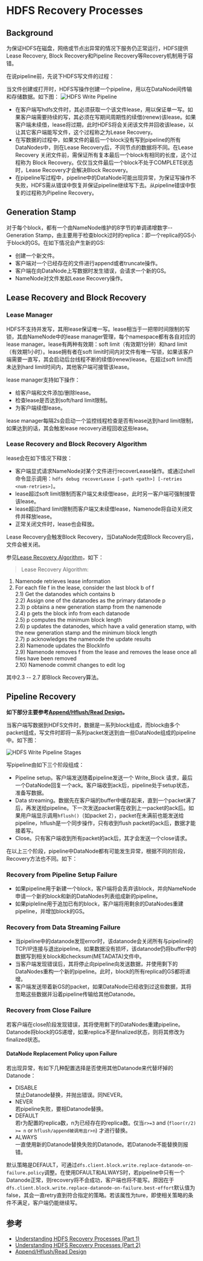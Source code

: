 # HDFS Recovery Processes

## Background
为保证HDFS在磁盘，网络或节点出异常的情况下服务仍正常运行，HDFS提供Lease Recovery, Block Recovery和Pipeline Recovery等Recovery机制用于容错。

在说pipeline前，先说下HDFS写文件的过程：

当文件创建或打开时，HDFS写操作创建一个pipeline，用以在DataNode间传输和存储数据。如下图：
![HDFS Write Pipeline](../img/hdfs_recovery_1.png)

- 在客户端写hdfs文件时，其必须获取一个该文件lease，用以保证单一写。如果客户端需要持续的写，其必须在写期间周期性的续借(renew)该lease。如果客户端未续借，lease将过期，此时HDFS将会关闭该文件并回收该lease，以让其它客户端能写文件，这个过程称之为Lease Recovery。
- 在写数据的过程中，如果文件的最后一个block没有写到pipeline的所有DataNodes中，则在Lease Recovery后，不同节点的数据将不同。在Lease Recovery 关闭文件前，需保证所有复本最后一个block有相同的长度，这个过程称为 Block Recovery。仅仅当文件最后一个block不处于COMPLETE状态时，Lease Recovery才会解决Block Recovery。
- 在pipeline写过程中，pipeline中的DataNode可能出现异常，为保证写操作不失败，HDFS需从错误中恢复并保证pipeline继续写下去。从pipeline错误中恢复的过程称为Pipeline Recovery。

## Generation Stamp
对于每个block，都有一个由NameNode维护的8字节的单调递增数字-- Generation Stamp，由主要用于检查block过时的replica：即一个replica的GS小于block的GS。在如下情况会产生新的GS:

- 创建一个新文件。
- 客户端对一个已经存在的文件进行append或者truncate操作。
- 客户端在向DataNode上写数据时发生错误，会请求一个新的GS。
- NameNode对文件发起Lease Recovery操作。

## Lease Recovery and Block Recovery
### Lease Manager
HDFS不支持并发写，其用lease保证唯一写。lease相当于一把带时间限制的写锁，其由NameNode中的lease manager管理，每个namespace都有各自对应的lease manager。lease有两种有效期：soft limit（有效期1分钟）和hard limit（有效期1小时）。lease拥有者在soft limit时间内对文件有唯一写锁，如果该客户端需要一直写，其会启动后台线程不断的续借(renew)lease。在超过soft limit而未达到hard limit时间内，其他客户端可接管该lease。

lease manager支持如下操作：
- 给客户端和文件添加/删除lease。
- 检查lease是否达到soft/hard limit限制。
- 为客户端续借lease。

lease manager每隔2s会启动一个监控线程检查是否有lease达到hard limit限制，如果达到的话，其会触发lease recovery进程回收这些lease。


### Lease Recovery and Block Recovery Algorithm

lease会在如下情况下释放：
- 客户端显式请求NameNode对某个文件进行recoverLease操作。或通过shell命令显示调用：`hdfs debug recoverLease [-path <path>] [-retries <num-retries>]`。
- lease超过soft limit限制而客户端又未续借lease，此时另一客户端可强制接管该lease。
- lease超过hard limit限制而客户端又未续借lease，Namenode将自动关闭文件并释放lease。
- 正常关闭文件时，lease也会释放。

Lease Recovery会触发Block Recovery，当DataNode完成Block Recovery后，文件会被关闭。

参见[Lease Recovery Algorithm](https://github.com/apache/hadoop/blob/branch-2.6.0/hadoop-hdfs-project/hadoop-hdfs/src/main/java/org/apache/hadoop/hdfs/server/namenode/LeaseManager.java#L45)，如下：
> Lease Recovery Algorithm:    
1) Namenode retrieves lease information           
2) For each file f in the lease, consider the last block b of f       
2.1) Get the datanodes which contains b         
2.2) Assign one of the datanodes as the primary datanode p         
2.3) p obtains a new generation stamp from the namenode        
2.4) p gets the block info from each datanode          
2.5) p computes the minimum block length                  
2.6) p updates the datanodes, which have a valid generation stamp, with the new generation stamp and the minimum block length       
2.7) p acknowledges the namenode the update results     
2.8) Namenode updates the BlockInfo          
2.9) Namenode removes f from the lease and removes the lease once all files have been removed            
2.10) Namenode commit changes to edit log      

其中2.3 -- 2.7 即Block Recovery算法。

## Pipeline Recovery
__如下部分主要参考[Append/Hflush/Read Design](https://issues.apache.org/jira/secure/attachment/12445209/appendDesign3.pdf)。__

当客户端写数据到HDFS文件时，数据是一系列block组成，而block由多个packet组成，写文件时即将一系列packet发送到由一些DataNode组成的pipeline中。如下图：

![HDFS Write Pipeline Stages](../img/hdfs_recovery_2.jpg)

写pipeline由如下三个阶段组成：
- Pipeline setup。客户端发送随着pipeline发送一个 Write_Block 请求，最后一个DataNode回复一个ack。客户端收到ack后，pipeline处于setup状态，准备写数据。
- Data streaming。数据先在客户端的buffer中缓存起来，直到一个packet满了后，再发送给pipeline。下一次发送packet需在收到上一packet的ack后。如果用户端显示调用`hflush()`（如packet 2），packet在未满前也能发送给pipeline，hflush是一个同步操作，只有收到flush packet的ack后，数据才能接着写。
- Close。只有客户端收到所有packet的ack后，其才会发送一个close请求。

在以上三个阶段，pipeline中DataNode都有可能发生异常，根据不同的阶段，Recovery方法也不同。如下：

### Recovery from Pipeline Setup Failure
- 如果pipeline用于新建一个block，客户端将会丢弃该block，并向NameNode申请一个新的block和新的DataNodes列表组成新的pipeline。
- 如果pipleline用于追加已有的block，客户端将用剩余的DataNodes重建pipeline，并增加block的GS。

### Recovery from Data Streaming Failure
- 当pipeline中的datanode发现error时，该datanode会关闭所有与pipeline的TCP/IP连接与退出pipeline。如果数据没有损坏，该datanode仍将buffer中的数据写到相关block和checksum(METADATA)文件中。
- 当客户端发现错误后，其将停止向pipeline向发送数据，并使用剩下的DataNodes重构一个新的pipeline。此时，block的所有replica的GS都将递增。
- 客户端发送带着新GS的packet，如果DataNode已经收到过这些数据，其将忽略这些数据并沿着pipeline传输给其他Datanode。

### Recovery from Close Failure
若客户端在close阶段发现错误，其将使用剩下的DataNodes重建pipeline。Datanode将block的GS递增，如果replica不是finalized状态，则将其修改为finalized状态。

#### DataNode Replacement Policy upon Failure
若出现异常，有如下几种配置选择是否使用其他Datanode来代替坏掉的Datanode：

- DISABLE    
  禁止Datanode替换，并抛出错误。同NEVER。     
- NEVER   
  若pipeline失败，要相Datanode替换。
- DEFAULT           
  若r为配置的replica数，n为已经存在的replica数。仅当`r>=3` and (`floor(r/2) >= n` or `hflush/append被调用且r>n`) 才进行替换。
- ALWAYS    
  一直使用新的Datanode替换失败的Datanode。若Datanode不能替换则报错。

默认策略是DEFAULT，可通过`dfs.client.block.write.replace-datanode-on-failure.policy`调整。在使用DFAULT和ALWAYS时，若pipeline中只有一个Datanode正常，则recovery将不会成功，客户端也将不能写。原因在于`dfs.client.block.write.replace-datanode-on-failure.best-effort`默认值为false，其会一直retry直到符合指定的策略。若该属性为ture，即使相关策略的条件不满足，客户端仍能继续写。

    

## 参考
- [Understanding HDFS Recovery Processes (Part 1)](http://blog.cloudera.com/blog/2015/02/understanding-hdfs-recovery-processes-part-1/)
- [Understanding HDFS Recovery Processes (Part 2)](https://blog.cloudera.com/blog/2015/03/understanding-hdfs-recovery-processes-part-2/)
- [Append/Hflush/Read Design](https://issues.apache.org/jira/secure/attachment/12445209/appendDesign3.pdf)
